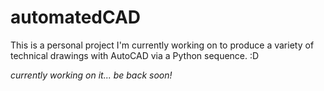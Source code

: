 # automatedCAD
This is a personal project I'm currently working on to produce a variety of technical drawings with AutoCAD via a Python sequence. :D

*currently working on it... be back soon!*
